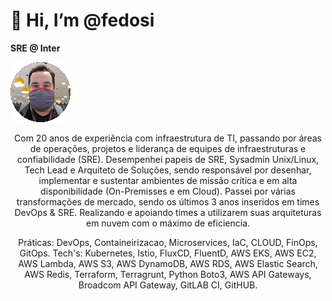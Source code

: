 # 👋 Hi, I’m @fedosi 

**SRE @ Inter** 

![Fedosi](/images/fedosi.gif)

<p style="text-align: center;"> Com 20 anos de experiência com infraestrutura de TI, passando por áreas de operações, projetos e liderança de equipes de infraestruturas e confiabilidade (SRE). Desempenhei papeis de SRE, Sysadmin Unix/Linux, Tech Lead e Arquiteto de Soluções, sendo responsável por desenhar, implementar e sustentar ambientes de missão crítica e em alta disponibilidade (On-Premisses e em Cloud). Passei por várias transformações de mercado, sendo os últimos 3 anos inseridos em times DevOps & SRE. Realizando e apoiando times a utilizarem suas arquiteturas em nuvem com o máximo de eficiencia.</p>

<p style="text-align: center;"> Práticas: DevOps, Containeirizacao, Microservices, IaC, CLOUD, FinOps, GitOps. Tech's: Kubernetes, Istio, FluxCD, FluentD, AWS EKS, AWS EC2, AWS Lambda, AWS S3, AWS DynamoDB, AWS RDS, AWS Elastic Search, AWS Redis, Terraform, Terragrunt, Python Boto3, AWS API Gateways, Broadcom API Gateway, GitLAB CI, GitHUB.</p>
